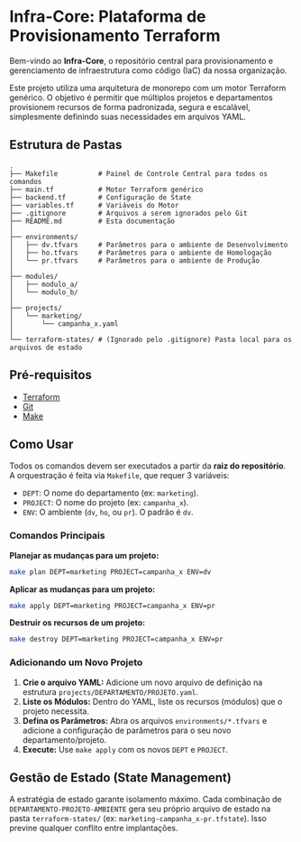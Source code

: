 # Infra-Core: Plataforma de Provisionamento Terraform

Bem-vindo ao **Infra-Core**, o repositório central para provisionamento e gerenciamento de infraestrutura como código (IaC) da nossa organização.

Este projeto utiliza uma arquitetura de monorepo com um motor Terraform genérico. O objetivo é permitir que múltiplos projetos e departamentos provisionem recursos de forma padronizada, segura e escalável, simplesmente definindo suas necessidades em arquivos YAML.

## Estrutura de Pastas

```
.
├── Makefile          # Painel de Controle Central para todos os comandos
├── main.tf           # Motor Terraform genérico
├── backend.tf        # Configuração de State
├── variables.tf      # Variáveis do Motor
├── .gitignore        # Arquivos a serem ignorados pelo Git
├── README.md         # Esta documentação
│
├── environments/
│   ├── dv.tfvars     # Parâmetros para o ambiente de Desenvolvimento
│   ├── ho.tfvars     # Parâmetros para o ambiente de Homologação
│   └── pr.tfvars     # Parâmetros para o ambiente de Produção
│
├── modules/
│   ├── modulo_a/
│   └── modulo_b/
│
├── projects/
│   └── marketing/
│       └── campanha_x.yaml
│
└── terraform-states/ # (Ignorado pelo .gitignore) Pasta local para os arquivos de estado
```

## Pré-requisitos

* [Terraform](https://learn.hashicorp.com/tutorials/terraform/install-cli)
* [Git](https://git-scm.com/book/en/v2/Getting-Started-Installing-Git)
* [Make](https://www.gnu.org/software/make/)

## Como Usar

Todos os comandos devem ser executados a partir da **raiz do repositório**. A orquestração é feita via `Makefile`, que requer 3 variáveis:

* `DEPT`: O nome do departamento (ex: `marketing`).
* `PROJECT`: O nome do projeto (ex: `campanha_x`).
* `ENV`: O ambiente (`dv`, `ho`, ou `pr`). O padrão é `dv`.

### Comandos Principais

**Planejar as mudanças para um projeto:**
```bash
make plan DEPT=marketing PROJECT=campanha_x ENV=dv
```

**Aplicar as mudanças para um projeto:**
```bash
make apply DEPT=marketing PROJECT=campanha_x ENV=pr
```

**Destruir os recursos de um projeto:**
```bash
make destroy DEPT=marketing PROJECT=campanha_x ENV=pr
```

### Adicionando um Novo Projeto

1.  **Crie o arquivo YAML:** Adicione um novo arquivo de definição na estrutura `projects/DEPARTAMENTO/PROJETO.yaml`.
2.  **Liste os Módulos:** Dentro do YAML, liste os recursos (módulos) que o projeto necessita.
3.  **Defina os Parâmetros:** Abra os arquivos `environments/*.tfvars` e adicione a configuração de parâmetros para o seu novo departamento/projeto.
4.  **Execute:** Use `make apply` com os novos `DEPT` e `PROJECT`.

## Gestão de Estado (State Management)

A estratégia de estado garante isolamento máximo. Cada combinação de `DEPARTAMENTO-PROJETO-AMBIENTE` gera seu próprio arquivo de estado na pasta `terraform-states/` (ex: `marketing-campanha_x-pr.tfstate`). Isso previne qualquer conflito entre implantações.
